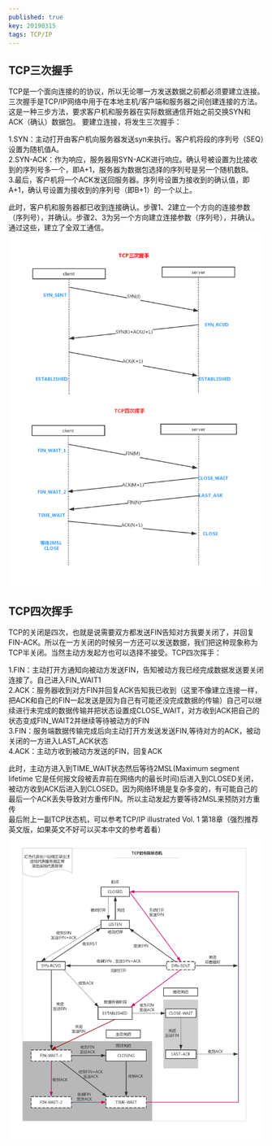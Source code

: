 ```yaml
---
published: true
key: 20190315
tags: TCP/IP
---
```

## TCP三次握手  
TCP是一个面向连接的的协议，所以无论哪一方发送数据之前都必须要建立连接。三次握手是TCP/IP网络中用于在本地主机/客户端和服务器之间创建连接的方法。这是一种三步方法，要求客户机和服务器在实际数据通信开始之前交换SYN和ACK（确认）数据包。
要建立连接，将发生三次握手：    
  
  
1.SYN：主动打开由客户机向服务器发送syn来执行。客户机将段的序列号（SEQ）设置为随机值A。  
2.SYN-ACK：作为响应，服务器用SYN-ACK进行响应。确认号被设置为比接收到的序列号多一个，即A+1，服务器为数据包选择的序列号是另一个随机数B。  
3.最后，客户机将一个ACK发送回服务器。序列号设置为接收到的确认值，即A+1，确认号设置为接收到的序列号（即B+1）的一个以上。  
  
  
此时，客户机和服务器都已收到连接确认。步骤1、2建立一个方向的连接参数（序列号），并确认。步骤2、3为另一个方向建立连接参数（序列号），并确认。通过这些，建立了全双工通信。  
![TCP 3-way and 4-way handshake](https://raw.githubusercontent.com/zhaodezhen/dezhen.github.io/master/assets/images/tcp3%264.jpg)  
## TCP四次挥手
TCP的关闭是四次，也就是说需要双方都发送FIN告知对方我要关闭了，并回复FIN-ACK。所以在一方关闭的时候另一方还可以发送数据，我们把这种现象称为TCP半关闭。当然主动方发起方也可以选择不接受。TCP四次挥手：  
<!--more-->   
1.FIN：主动打开方通知向被动方发送FIN，告知被动方我已经完成数据发送要关闭连接了。自己进入FIN_WAIT1  
2.ACK：服务器收到对方FIN并回复ACK告知我已收到（这里不像建立连接一样，把ACK和自己的FIN一起发送是因为自己有可能还没完成数据的传输）自己可以继续进行未完成的数据传输并把状态设置成CLOSE_WAIT，对方收到ACK把自己的状态变成FIN_WAIT2并继续等待被动方的FIN  
3.FIN：服务端数据传输完成后向主动打开方发送发送FIN,等待对方的ACK，被动关闭的一方进入LAST_ACK状态  
4.ACK：主动方收到被动方发送的FIN，回复ACK    

此时，主动方进入到TIME_WAIT状态然后等待2MSL(Maximum segment lifetime 它是任何报文段被丢弃前在网络内的最长时间)后进入到CLOSED关闭，被动方收到ACK后进入到CLOSED。因为网络环境是复杂多变的，有可能自己的最后一个ACK丢失导致对方重传FIN。所以主动发起方要等待2MSL来预防对方重传  
最后附上一副TCP状态机，可以参考TCP/IP illustrated Vol. 1 第18章（强烈推荐英文版，如果英文不好可以买本中文的参考着看）
![TCP state machine](https://raw.githubusercontent.com/zhaodezhen/dezhen.github.io/master/assets/images/TCP%20Finite%20State%20Machine.jpg)
